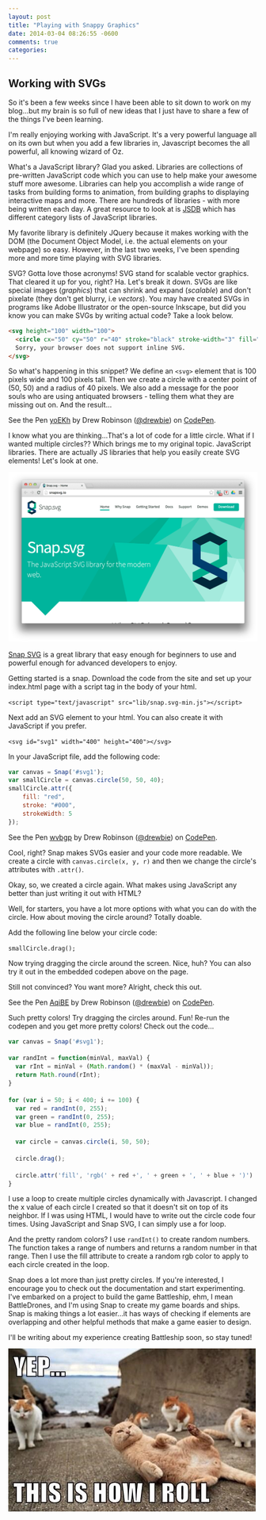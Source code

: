 ```yaml
---
layout: post
title: "Playing with Snappy Graphics"
date: 2014-03-04 08:26:55 -0600
comments: true
categories: 
---
```


Working with SVGs
-----------------

So it's been a few weeks since I have been able to sit down to work on my blog...but my brain is so full of new ideas that I just have to share a few of the things I've been learning.

I'm really enjoying working with JavaScript. It's a very powerful language all on its own but when you add a few libraries in, Javascript becomes the all powerful, all knowing wizard of Oz. 

What's a JavaScript library? Glad you asked. Libraries are collections of pre-written JavaScript code which you can use to help make your awesome stuff more awesome. Libraries can help you accomplish a wide range of tasks from building forms to animation, from building graphs to displaying interactive maps and more. There are hundreds of libraries - with more being written each day. A great resource to look at is [JSDB](http://www.jsdb.io/) which has different category lists of JavaScript libraries.

My favorite library is definitely JQuery because it makes working with the DOM (the Document Object Model, i.e. the actual elements on your webpage) so easy. However, in the last two weeks, I've been spending more and more time playing with SVG libraries.

SVG? Gotta love those acronyms! SVG stand for scalable vector graphics. That cleared it up for you, right? Ha. Let's break it down. SVGs are like special images (*graphics*) that can shrink and expand (*scalable*) and don't pixelate (they don't get blurry, i.e *vectors*). You may have created SVGs in programs like Adobe Illustrator or the open-source Inkscape, but did you know you can make SVGs by writing actual code? Take a look below.

```html
<svg height="100" width="100">
  <circle cx="50" cy="50" r="40" stroke="black" stroke-width="3" fill="red" />
  Sorry, your browser does not support inline SVG.  
</svg> 
```

So what's happening in this snippet? We define an `<svg>` element that is 100 pixels wide and 100 pixels tall. Then we create a circle with a center point of (50, 50) and a radius of 40 pixels. We also add a message for the poor souls who are using antiquated browsers - telling them what they are missing out on. And the result...

<p data-height="268" data-theme-id="0" data-slug-hash="yoEKh" data-default-tab="result" class='codepen'>See the Pen <a href='http://codepen.io/drewbie/pen/yoEKh'>yoEKh</a> by Drew Robinson (<a href='http://codepen.io/drewbie'>@drewbie</a>) on <a href='http://codepen.io'>CodePen</a>.</p>
<script async src="//codepen.io/assets/embed/ei.js"></script>

I know what you are thinking...That's a lot of code for a little circle. What if I wanted multiple circles?? Which brings me to my original topic. JavaScript libraries. There are actually JS libraries that help you easily create SVG elements! Let's look at one.

![Snap SVG](images/snap-svg.png)

[Snap SVG](http://snapsvg.io/) is a great library that easy enough for beginners to use and powerful enough for advanced developers to enjoy.

Getting started is a snap. Download the code from the site and set up your index.html page with a script tag in the body of your html.

`<script type="text/javascript" src="lib/snap.svg-min.js"></script>`

Next add an SVG element to your html. You can also create it with JavaScript if you prefer.

`<svg id="svg1" width="400" height="400"></svg>`

In your JavaScript file, add the following code:

```js
var canvas = Snap('#svg1');
var smallCircle = canvas.circle(50, 50, 40);
smallCircle.attr({
    fill: "red",
    stroke: "#000",
    strokeWidth: 5
});
```

<p data-height="268" data-theme-id="0" data-slug-hash="wvbgp" data-default-tab="result" class='codepen'>See the Pen <a href='http://codepen.io/drewbie/pen/wvbgp'>wvbgp</a> by Drew Robinson (<a href='http://codepen.io/drewbie'>@drewbie</a>) on <a href='http://codepen.io'>CodePen</a>.</p>
<script async src="//codepen.io/assets/embed/ei.js"></script>

Cool, right? Snap makes SVGs easier and your code more readable. We create a circle with `canvas.circle(x, y, r)` and then we change the circle's attributes with `.attr()`. 

Okay, so, we created a circle again. What makes using JavaScript any better than just writing it out with HTML?

Well, for starters, you have a lot more options with what you can do with the circle. How about moving the circle around? Totally doable.

Add the following line below your circle code:

`smallCircle.drag();`

Now trying dragging the circle around the screen. Nice, huh? You can also try it out in the embedded codepen above on the page.

Still not convinced? You want more? Alright, check this out.

<p data-height="268" data-theme-id="0" data-slug-hash="AqiBE" data-default-tab="result" class='codepen'>See the Pen <a href='http://codepen.io/drewbie/pen/AqiBE'>AqiBE</a> by Drew Robinson (<a href='http://codepen.io/drewbie'>@drewbie</a>) on <a href='http://codepen.io'>CodePen</a>.</p>
<script async src="//codepen.io/assets/embed/ei.js"></script>

Such pretty colors! Try dragging the circles around. Fun! Re-run the codepen and you get more pretty colors! Check out the code...

```js
var canvas = Snap('#svg1');

var randInt = function(minVal, maxVal) {
  var rInt = minVal + (Math.random() * (maxVal - minVal));
  return Math.round(rInt);
}

for (var i = 50; i < 400; i += 100) {
  var red = randInt(0, 255);
  var green = randInt(0, 255);
  var blue = randInt(0, 255);
  
  var circle = canvas.circle(i, 50, 50);
  
  circle.drag();
  
  circle.attr('fill', 'rgb(' + red +', ' + green + ', ' + blue + ')')
}
```

I use a loop to create multiple circles dynamically with Javascript. I changed the x value of each circle I created so that it doesn't sit on top of its neighbor. If I was using HTML, I would have to write out the circle code four times. Using JavaScript and Snap SVG, I can simply use a for loop. 

And the pretty random colors? I use `randInt()` to create random numbers. The function takes a range of numbers and returns a random number in that range. Then I use the fill attribute to create a random rgb color to apply to each circle created in the loop.

Snap does a lot more than just pretty circles. If you're interested, I encourage you to check out the documentation and start experimenting. I've embarked on a project to build the game Battleship, ehm, I mean BattleDrones, and I'm using Snap to create my game boards and ships. Snap is making things a lot easier...it has ways of checking if elements are overlapping and other helpful methods that make a game easier to design.

I'll be writing about my experience creating Battleship soon, so stay tuned!

![cute cat picture](images/catRoll.jpg)


